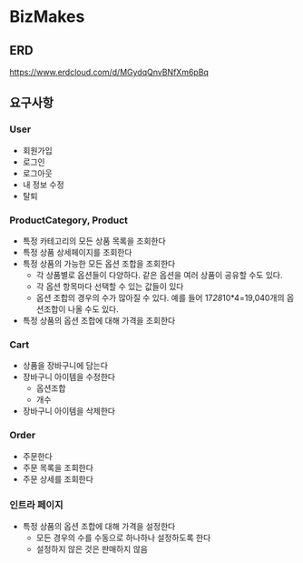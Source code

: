 # BizMakes

## ERD

https://www.erdcloud.com/d/MGydqQnvBNfXm6pBq

## 요구사항

### User
- 회원가입
- 로그인
- 로그아웃
- 내 정보 수정
- 탈퇴

### ProductCategory, Product
- 특정 카테고리의 모든 상품 목록을 조회한다
- 특정 상품 상세페이지를 조회한다
- 특정 상품의 가능한 모든 옵션 조합을 조회한다
    - 각 상품별로 옵션들이 다양하다. 같은 옵션을 여러 상품이 공유할 수도 있다.
    - 각 옵션 항목마다 선택할 수 있는 값들이 있다
    - 옵션 조합의 경우의 수가 많아질 수 있다. 예를 들어 17*28*10*4=19,040개의 옵션조합이 나올 수도 있다.
- 특정 상품의 옵션 조합에 대해 가격을 조회한다

### Cart
- 상품을 장바구니에 담는다
- 장바구니 아이템을 수정한다
    - 옵션조합
    - 개수
- 장바구니 아이템을 삭제한다

### Order
- 주문한다
- 주문 목록을 조회한다
- 주문 상세를 조회한다

### 인트라 페이지
- 특정 상품의 옵션 조합에 대해 가격을 설정한다
    - 모든 경우의 수를 수동으로 하나하나 설정하도록 한다
    - 설정하지 않은 것은 판매하지 않음